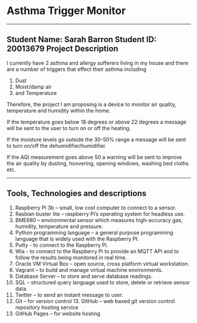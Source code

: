 # Asthma Trigger Monitor
________________________________________
## Student Name: Sarah Barron Student ID: 20013679 Project Description

I currently have 2 asthma and allergy sufferers living in my house and there are a number of triggers that effect their asthma including 

1. Dust 
2. Moist/damp air 
3. and Temperature 

Therefore, the project I am proposing is a device to monitor air quality, temperature and humidity within the home. 

If the temperature goes below 18 degrees or above 22 degrees a message will be sent to the user to turn on or off the heating. 

If the moisture levels go outside the 30-50% range a message will be sent to turn on/off the dehumidifier/humidifier. 

If the AQI measurement goes above 50 a warning will be sent to improve the air quality by dusting, hoovering, opening windows, washing bed cloths etc. 
________________________________________
## Tools, Technologies and descriptions

1. Raspberry Pi 3b – small, low cost computer to connect to a sensor. 
2. Rasbian buster lite – raspberry Pi’s operating system for headless use. 
3. BME680 – environmental sensor which measures high-accuracy gas, humidity, temperature and pressure. 
4.	Python programming language – a general purpose programming language that is widely used with the Raspberry PI. 
5.	Putty - to connect to the Raspberry Pi. 
6.	Wia - to connect to the Raspberry Pi to provide an MQTT API and to follow the results being monitored in real time. 
7.	Oracle VM Virtual Box – open source, cross platform virtual workstation. 
8.	Vagrant – to build and manage virtual machine environments. 
9.	Database Server – to store and serve database readings. 
10.	SQL – structured query language used to store, delete or retrieve sensor data. 
11.	Twitter – to send an instant message to user.
12.	Git – for version control 13.	GitHub – web based git version control repository hosting service
14.	GitHub Pages – for website hosting
